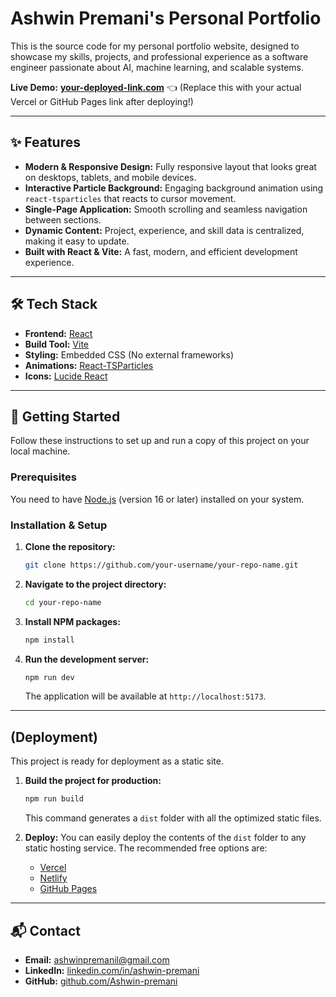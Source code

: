 # Ashwin Premani's Personal Portfolio

This is the source code for my personal portfolio website, designed to showcase my skills, projects, and professional experience as a software engineer passionate about AI, machine learning, and scalable systems.

**Live Demo:** [**your-deployed-link.com**](https://your-deployed-link.com) 👈 (Replace this with your actual Vercel or GitHub Pages link after deploying!)

---

## ✨ Features

-   **Modern & Responsive Design:** Fully responsive layout that looks great on desktops, tablets, and mobile devices.
-   **Interactive Particle Background:** Engaging background animation using `react-tsparticles` that reacts to cursor movement.
-   **Single-Page Application:** Smooth scrolling and seamless navigation between sections.
-   **Dynamic Content:** Project, experience, and skill data is centralized, making it easy to update.
-   **Built with React & Vite:** A fast, modern, and efficient development experience.

---

## 🛠️ Tech Stack

-   **Frontend:** [React](https://reactjs.org/)
-   **Build Tool:** [Vite](https://vitejs.dev/)
-   **Styling:** Embedded CSS (No external frameworks)
-   **Animations:** [React-TSParticles](https://github.com/matteobruni/tsparticles/tree/main/components/react)
-   **Icons:** [Lucide React](https://lucide.dev/)

---

## 🚀 Getting Started

Follow these instructions to set up and run a copy of this project on your local machine.

### Prerequisites

You need to have [Node.js](https://nodejs.org/) (version 16 or later) installed on your system.

### Installation & Setup

1.  **Clone the repository:**
    ```bash
    git clone https://github.com/your-username/your-repo-name.git
    ```
2.  **Navigate to the project directory:**
    ```bash
    cd your-repo-name
    ```
3.  **Install NPM packages:**
    ```bash
    npm install
    ```
4.  **Run the development server:**
    ```bash
    npm run dev
    ```
    The application will be available at `http://localhost:5173`.

---

## (Deployment)

This project is ready for deployment as a static site.

1.  **Build the project for production:**
    ```bash
    npm run build
    ```
    This command generates a `dist` folder with all the optimized static files.

2.  **Deploy:**
    You can easily deploy the contents of the `dist` folder to any static hosting service. The recommended free options are:
    -   [Vercel](https://vercel.com/)
    -   [Netlify](https://www.netlify.com/)
    -   [GitHub Pages](https://pages.github.com/)

---

## 📬 Contact

-   **Email:** ashwinpremanil@gmail.com
-   **LinkedIn:** [linkedin.com/in/ashwin-premani](https://linkedin.com/in/ashwin-premani)
-   **GitHub:** [github.com/Ashwin-premani](https://github.com/Ashwin-premani)
